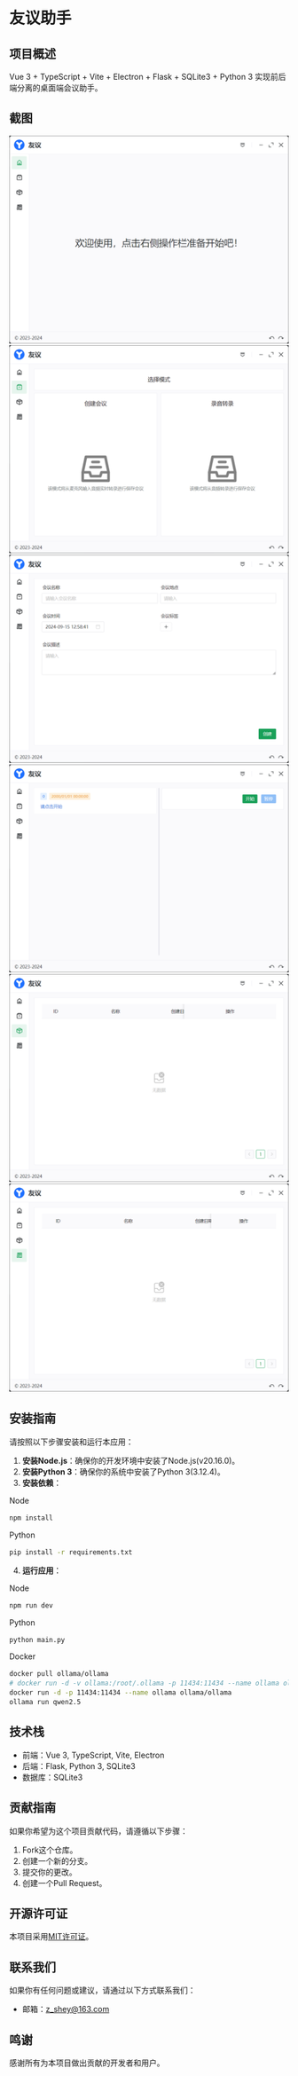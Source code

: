 # 友议助手

## 项目概述

Vue 3 + TypeScript + Vite + Electron + Flask + SQLite3 + Python 3 实现前后端分离的桌面端会议助手。

## 截图

![home.png](docs/home.png)
![create.png](docs/create.png)
![create_1.png](docs/create_1.png)
![record.png](docs/record.png)
![management.png](docs/management.png)
![summary.png](docs/summary.png)

## 安装指南

请按照以下步骤安装和运行本应用：

1. **安装Node.js**：确保你的开发环境中安装了Node.js(v20.16.0)。
2. **安装Python 3**：确保你的系统中安装了Python 3(3.12.4)。
3. **安装依赖**：

Node

``` bash
npm install
```

Python

``` bash
pip install -r requirements.txt
```

4. **运行应用**：

Node

```bash
npm run dev
```

Python

``` bash
python main.py
```

Docker

```bash
docker pull ollama/ollama
# docker run -d -v ollama:/root/.ollama -p 11434:11434 --name ollama ollama/ollama
docker run -d -p 11434:11434 --name ollama ollama/ollama
ollama run qwen2.5
```

## 技术栈

- 前端：Vue 3, TypeScript, Vite, Electron
- 后端：Flask, Python 3, SQLite3
- 数据库：SQLite3

## 贡献指南

如果你希望为这个项目贡献代码，请遵循以下步骤：

1. Fork这个仓库。
2. 创建一个新的分支。
3. 提交你的更改。
4. 创建一个Pull Request。

## 开源许可证

本项目采用[MIT许可证](LICENSE)。

## 联系我们

如果你有任何问题或建议，请通过以下方式联系我们：

- 邮箱：[z_shey@163.com](mailto:z_shey@163.com)

## 鸣谢

感谢所有为本项目做出贡献的开发者和用户。
